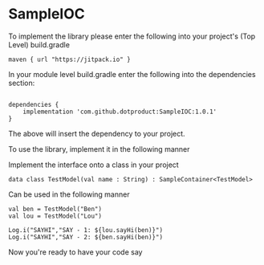# SampleIOC

To implement the library please enter the following into your project's (Top Level) build.gradle

```
maven { url "https://jitpack.io" }

```

In your module level build.gradle enter the following into the dependencies section:

```

dependencies {
    implementation 'com.github.dotproduct:SampleIOC:1.0.1'
}

```

The above will insert the dependency to your project.

To use the library, implement it in the following manner

Implement the interface onto a class in your project
```
data class TestModel(val name : String) : SampleContainer<TestModel>
```

Can be used in the following manner
```
val ben = TestModel("Ben")
val lou = TestModel("Lou")

Log.i("SAYHI","SAY - 1: ${lou.sayHi(ben)}")
Log.i("SAYHI","SAY - 2: ${ben.sayHi(ben)}")

```

Now you're ready to have your code say